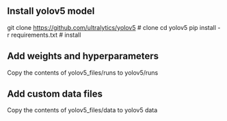 ## Install yolov5 model

git clone https://github.com/ultralytics/yolov5  # clone
cd yolov5
pip install -r requirements.txt  # install

## Add weights and hyperparameters
Copy the contents of yolov5_files/runs to yolov5/runs

## Add custom data files
Copy the contents of yolov5_files/data to yolov5 data